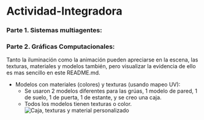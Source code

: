 # Actividad-Integradora
### Parte 1. Sistemas multiagentes:
### Parte 2. Gráficas Computacionales:
Tanto la iluminación como la animación pueden apreciarse en la escena, las texturas, materiales y modelos también, pero visualizar la evidencia de ello es mas sencillo en este README.md.
- Modelos con materiales (colores) y texturas (usando mapeo UV):
  - Se usaron 2 modelos diferentes para las grúas, 1 modelo de pared, 1 de suelo, 1 de puerta, 1 de estante, y se creo una caja. 
  - Todos los modelos tienen texturas o color. 
![Caja, texturas y material personalizado](/assets/images/san-juan-mountains.jpg "caja Abraham")

